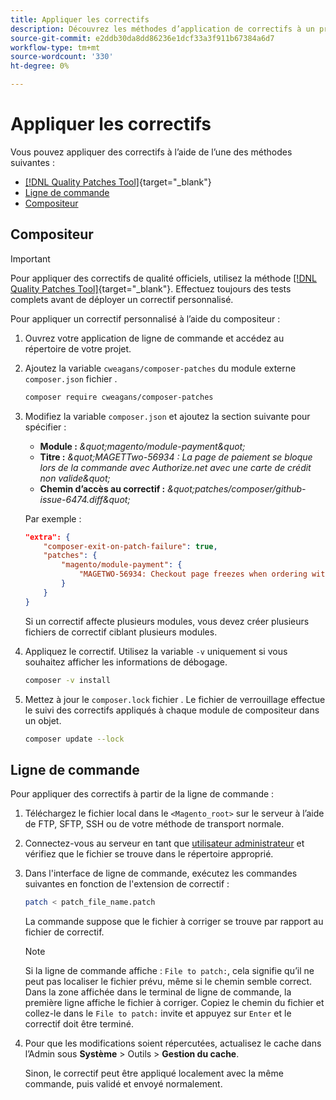 ```yaml
---
title: Appliquer les correctifs
description: Découvrez les méthodes d’application de correctifs à un projet Adobe Commerce ou Magento Open Source.
source-git-commit: e2ddb30da8dd86236e1dcf33a3f911b67384a6d7
workflow-type: tm+mt
source-wordcount: '330'
ht-degree: 0%

---
```



# Appliquer les correctifs

Vous pouvez appliquer des correctifs à l’aide de l’une des méthodes suivantes :

- [[!DNL Quality Patches Tool]](https://experienceleague.adobe.com/tools/commerce-quality-patches/index.html){target=&quot;_blank&quot;}
- [Ligne de commande](../patches/apply.md#command-line)
- [Compositeur](../patches/apply.md#composer)

## Compositeur

>[!IMPORTANT]
>
>Pour appliquer des correctifs de qualité officiels, utilisez la méthode [[!DNL Quality Patches Tool]](https://experienceleague.adobe.com/tools/commerce-quality-patches/index.html){target=&quot;_blank&quot;}. Effectuez toujours des tests complets avant de déployer un correctif personnalisé.

Pour appliquer un correctif personnalisé à l’aide du compositeur :

1. Ouvrez votre application de ligne de commande et accédez au répertoire de votre projet.
1. Ajoutez la variable `cweagans/composer-patches` du module externe `composer.json` fichier .

   ```bash
   composer require cweagans/composer-patches
   ```

1. Modifiez la variable `composer.json` et ajoutez la section suivante pour spécifier :
   - **Module :** *\&quot;magento/module-payment\&quot;*
   - **Titre :** *\&quot;MAGETTwo-56934 : La page de paiement se bloque lors de la commande avec Authorize.net avec une carte de crédit non valide\&quot;*
   - **Chemin d’accès au correctif :** *\&quot;patches/composer/github-issue-6474.diff\&quot;*

   Par exemple :

   ```json
   "extra": {
       "composer-exit-on-patch-failure": true,
       "patches": {
           "magento/module-payment": {
               "MAGETWO-56934: Checkout page freezes when ordering with Authorize.net with invalid credit card": "patches/composer/github-issue-6474.diff"
           }
       }
   }
   ```

   Si un correctif affecte plusieurs modules, vous devez créer plusieurs fichiers de correctif ciblant plusieurs modules.

1. Appliquez le correctif. Utilisez la variable `-v` uniquement si vous souhaitez afficher les informations de débogage.

   ```bash
   composer -v install
   ```

1. Mettez à jour le `composer.lock` fichier . Le fichier de verrouillage effectue le suivi des correctifs appliqués à chaque module de compositeur dans un objet.

   ```bash
   composer update --lock
   ```

## Ligne de commande

Pour appliquer des correctifs à partir de la ligne de commande :

1. Téléchargez le fichier local dans le `<Magento_root>` sur le serveur à l’aide de FTP, SFTP, SSH ou de votre méthode de transport normale.
1. Connectez-vous au serveur en tant que [utilisateur administrateur](../../configuration/cli/config-cli.md#prerequisites) et vérifiez que le fichier se trouve dans le répertoire approprié.
1. Dans l&#39;interface de ligne de commande, exécutez les commandes suivantes en fonction de l&#39;extension de correctif :

   ```bash
   patch < patch_file_name.patch
   ```

   La commande suppose que le fichier à corriger se trouve par rapport au fichier de correctif.

   >[!NOTE]
   >
   >Si la ligne de commande affiche : `File to patch:`, cela signifie qu’il ne peut pas localiser le fichier prévu, même si le chemin semble correct. Dans la zone affichée dans le terminal de ligne de commande, la première ligne affiche le fichier à corriger. Copiez le chemin du fichier et collez-le dans le `File to patch:` invite et appuyez sur `Enter` et le correctif doit être terminé.

1. Pour que les modifications soient répercutées, actualisez le cache dans l’Admin sous **Système** > Outils > **Gestion du cache**.

   Sinon, le correctif peut être appliqué localement avec la même commande, puis validé et envoyé normalement.
